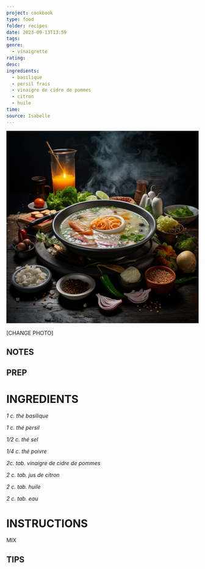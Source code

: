 ```yaml
---
project: cookbook
type: food
folder: recipes
date: 2023-09-13T13:59
tags: 
genre:
  - vinaigrette
rating: 
desc: 
ingredients:
  - basilique
  - persil frais
  - vinaigre de cidre de pommes
  - citron
  - huile
time: 
source: Isabelle
---
```


![IMAGE](_default.png)


[CHANGE PHOTO]


## NOTES




## PREP


# INGREDIENTS

_1 c. thé basilique_

_1 c. thé persil_

_1/2 c. thé sel_

_1/4 c. thé poivre_

_2c. tab. vinaigre de cidre de pommes_

_2 c. tab. jus de citron_

_2 c. tab. huile_

_2 c. tab. eau_


# INSTRUCTIONS

MIX

## TIPS



